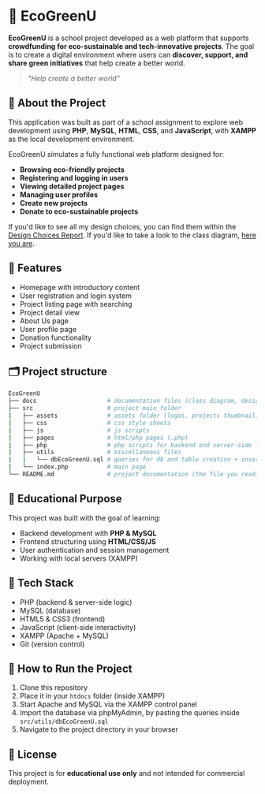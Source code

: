 # 🌱 EcoGreenU
**EcoGreenU** is a school project developed as a web platform that supports **crowdfunding for eco-sustainable and tech-innovative projects**. The goal is to create a digital environment where users can **discover, support, and share green initiatives** that help create a better world.

> _"Help create a better world"_


## 📘 About the Project
This application was built as part of a school assignment to explore web development using **PHP**, **MySQL**, **HTML**, **CSS**, and **JavaScript**, with **XAMPP** as the local development environment.

EcoGreenU simulates a fully functional web platform designed for:
- **Browsing eco-friendly projects**
- **Registering and logging in users**
- **Viewing detailed project pages**
- **Managing user profiles**
- **Create new projects**
- **Donate to eco-sustainable projects**

If you'd like to see all my design choices, you can find them within the [Design Choices Report](docs/design-choises-report.md).
If you'd like to take a look to the class diagram, [here you are](docs/class-diagram.md).


## 🔧 Features
- Homepage with introductory content
- User registration and login system
- Project listing page with searching
- Project detail view
- About Us page
- User profile page
- Donation functionality
- Project submission


## 🗂️ Project structure
```bash
EcoGreenU
├── docs                    # documentation files (class diagram, design choises report, etc.)
├── src                     # project main folder
|   ├── assets              # assets folder (logos, projects thumbnail, etc.)
|   ├── css                 # css style sheets
|   ├── js                  # js scripts
|   ├── pages               # html/php pages (.php)
|   ├── php                 # php scripts for backend and server-side logic
|   ├── utils               # miscellaneous files
|   |   └── dbEcoGreenU.sql # queries for db and table creation + insert into
|   └── index.php           # main page
└── README.md               # project documentation (the file you reading right now)
```


## 🧠 Educational Purpose
This project was built with the goal of learning:
- Backend development with **PHP & MySQL**
- Frontend structuring using **HTML/CSS/JS**
- User authentication and session management
- Working with local servers (XAMPP)


## 🧩 Tech Stack
- PHP (backend & server-side logic)
- MySQL (database)
- HTML5 & CSS3 (frontend)
- JavaScript (client-side interactivity)
- XAMPP (Apache + MySQL)
- Git (version control)


## 🚀 How to Run the Project
1. Clone this repository
2. Place it in your `htdocs` folder (inside XAMPP)
3. Start Apache and MySQL via the XAMPP control panel
4. Import the database via phpMyAdmin, by pasting the queries inside `src/utils/dbEcoGreenU.sql`
5. Navigate to the project directory in your browser


## 📃 License
This project is for **educational use only** and not intended for commercial deployment.